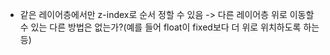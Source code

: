 - 같은 레이어층에서만 z-index로 순서 정할 수 있음 -> 다른 레이어층 위로 이동할 수 있는 다른 방법은 없는가?(예를 들어 float이 fixed보다 더 위로 위치하도록 하는 등)
